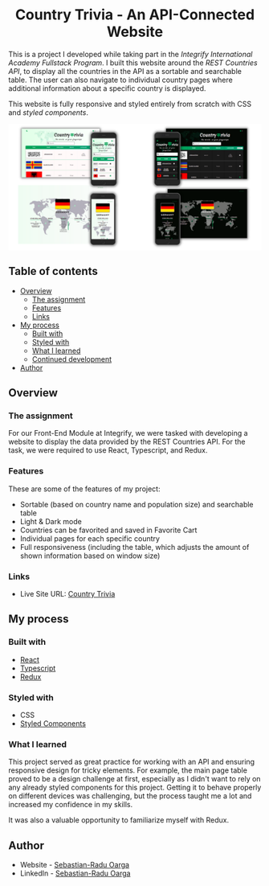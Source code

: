 <h1 align="center">Country Trivia - An API-Connected Website</h1>

This is a project I developed while taking part in the _Integrify International Academy Fullstack Program_. I built this website around the _REST Countries API_, to display all the countries in the API as a sortable and searchable table. The user can also navigate to individual country pages where additional information about a specific country is displayed.

This website is fully responsive and styled entirely from scratch with CSS and _styled components_.

<p align="center"><img src="./public/preview2.png" alt="image preview of country trivia" align="center"><p>

## Table of contents

- [Overview](#overview)
  - [The assignment](#the-assignment)
  - [Features](#features)
  - [Links](#links)
- [My process](#my-process)
  - [Built with](#built-with)
  - [Styled with](#styled-with)
  - [What I learned](#what-i-learned)
  - [Continued development](#continued-development)
- [Author](#author)

## Overview

### The assignment

For our Front-End Module at Integrify, we were tasked with developing a website to display the data provided by the REST Countries API. For the task, we were required to use React, Typescript, and Redux.

### Features

These are some of the features of my project:

- Sortable (based on country name and population size) and searchable table
- Light & Dark mode
- Countries can be favorited and saved in Favorite Cart
- Individual pages for each specific country
- Full responsiveness (including the table, which adjusts the amount of shown information based on window size)

### Links

- Live Site URL: [Country Trivia](https://countrytrivia.netlify.app/)

## My process

### Built with

- [React](https://reactjs.org/)
- [Typescript](https://www.typescriptlang.org/)
- [Redux](https://redux.js.org/)

### Styled with

- CSS
- [Styled Components](https://styled-components.com/)

### What I learned

This project served as great practice for working with an API and ensuring responsive design for tricky elements. For example, the main page table proved to be a design challenge at first, especially as I didn't want to rely on any already styled components for this project. Getting it to behave properly on different devices was challenging, but the process taught me a lot and increased my confidence in my skills.

It was also a valuable opportunity to familiarize myself with Redux.

## Author

- Website - [Sebastian-Radu Oarga](http://www.sebastianraduoarga.com)
- LinkedIn - [Sebastian-Radu Oarga](https://www.linkedin.com/in/sebastianoarga/)
